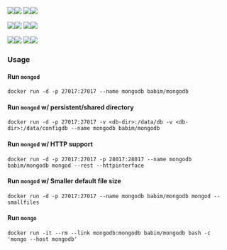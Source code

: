 [![](https://images.microbadger.com/badges/image/babim/mongodb.svg)](https://microbadger.com/images/babim/mongodb "Get your own image badge on microbadger.com")[![](https://images.microbadger.com/badges/version/babim/mongodb.svg)](https://microbadger.com/images/babim/mongodb "Get your own version badge on microbadger.com")
[![](https://images.microbadger.com/badges/image/babim/mongodb:ssh.svg)](https://microbadger.com/images/babim/mongodb:ssh "Get your own image badge on microbadger.com")[![](https://images.microbadger.com/badges/version/babim/mongodb:ssh.svg)](https://microbadger.com/images/babim/mongodb:ssh "Get your own version badge on microbadger.com")

[![](https://images.microbadger.com/badges/image/babim/mongodb:pass.svg)](https://microbadger.com/images/babim/mongodb:pass "Get your own image badge on microbadger.com")[![](https://images.microbadger.com/badges/version/babim/mongodb:pass.svg)](https://microbadger.com/images/babim/mongodb:pass "Get your own version badge on microbadger.com")
[![](https://images.microbadger.com/badges/image/babim/mongodb:pass.ssh.svg)](https://microbadger.com/images/babim/mongodb:pass.ssh "Get your own image badge on microbadger.com")[![](https://images.microbadger.com/badges/version/babim/mongodb:pass.ssh.svg)](https://microbadger.com/images/babim/mongodb:pass.ssh "Get your own version badge on microbadger.com")

[![](https://images.microbadger.com/badges/image/babim/mongodb:alpine.svg)](https://microbadger.com/images/babim/mongodb:alpine "Get your own image badge on microbadger.com")[![](https://images.microbadger.com/badges/version/babim/mongodb:alpine.svg)](https://microbadger.com/images/babim/mongodb:alpine "Get your own version badge on microbadger.com")
[![](https://images.microbadger.com/badges/image/babim/mongodb:alpine.ssh.svg)](https://microbadger.com/images/babim/mongodb:alpine.ssh "Get your own image badge on microbadger.com")[![](https://images.microbadger.com/badges/version/babim/mongodb:alpine.ssh.svg)](https://microbadger.com/images/babim/mongodb:alpine.ssh "Get your own version badge on microbadger.com")

### Usage

#### Run `mongod`

    docker run -d -p 27017:27017 --name mongodb babim/mongodb

#### Run `mongod` w/ persistent/shared directory

    docker run -d -p 27017:27017 -v <db-dir>:/data/db -v <db-dir>:/data/configdb --name mongodb babim/mongodb

#### Run `mongod` w/ HTTP support

    docker run -d -p 27017:27017 -p 28017:28017 --name mongodb babim/mongodb mongod --rest --httpinterface

#### Run `mongod` w/ Smaller default file size

    docker run -d -p 27017:27017 --name mongodb babim/mongodb mongod --smallfiles

#### Run `mongo`

    docker run -it --rm --link mongodb:mongodb babim/mongodb bash -c 'mongo --host mongodb'
